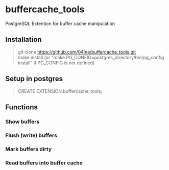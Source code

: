 # buffercache_tools
PostgreSQL Extention for buffer cache manipulation 
## Installation
> git clone https://github.com/04ina/buffercache_tools.git  
> make install (or "make PG_CONFIG=postgres_directory/bin/pg_config install" if PG_CONFIG is not defined)    
## Setup in postgres
> CREATE EXTENSION buffercache_tools;
## Functions
### Show buffers
### Flush (write) buffers
### Mark buffers dirty
### Read buffers into buffer cache


